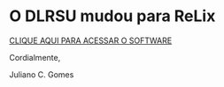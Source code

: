 # O DLRSU mudou para ReLix

[CLIQUE AQUI PARA ACESSAR O SOFTWARE ](https://github.com/jcgomes/ReLix/)

Cordialmente,

Juliano C. Gomes
